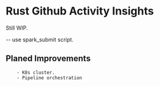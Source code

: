 # Rust Github Activity Insights

Still WIP.

-- use spark_submit script.

## Planed Improvements

        - K8s cluster.
        - Pipeline orchestration